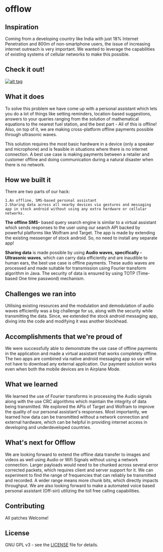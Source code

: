 # offlow

## Inspiration

Coming from a developing country like India with just 18% Internet Penetration and 800m of non-smartphone users, the issue of increasing internet outreach is very important. We wanted to leverage the capabilities of existing systems of cellular networks to make this possible.

## Check it out!
[![alt tag](https://challengepost-s3-challengepost.netdna-ssl.com/photos/production/software_photos/000/423/647/datas/gallery.jpg)](https://www.youtube.com/watch?v=FXNgxycVW3E)

## What it does

To solve this problem we have come up with a personal assistant which lets you do a lot of things like setting reminders, location-based suggestions, answers to your queries ranging from the solution of mathematical equations to the nearest fuel station, and the best part - All of this is offline! Also, on top of it, we are making cross-platform offline payments possible through ultrasonic waves.

This solution requires the most basic hardware in a device (only a speaker and microphone) and is feasible in situations where there is no internet connection. A best use case is making payments between a retailer and customer offline and doing communication during a natural disaster when there is no network.

## How we built it

There are two parts of our hack:

    1.An offline, SMS-based personal assistant
    2.Sharing data across all nearby devices via gestures and messaging app in stock android without using any extra hardware or cellular networks.

**The offline SMS-** based query search engine is similar to a virtual assistant which sends responses to the user using our search API backed by powerful platforms like Wolfram and Target. The app is made by extending the existing messenger of stock android. So, no need to install any separate app!

**Sharing data** is made possible by using **Audio waves, specifically - Ultrasonic waves**, which can carry data efficiently and are inaudible to human ears, the best use case is offline payments. These audio waves are processed and made suitable for transmission using Fourier transform algorithm in Java. The security of data is ensured by using TOTP (Time-based One time password) mechanism.

## Challenges we ran into

Utilising existing resources and the modulation and demodulation of audio waves efficiently was a big challenge for us, along with the security while transmitting the data. Since, we extended the stock android messaging app, diving into the code and modifying it was another blockhead.

## Accomplishments that we're proud of

We were successfully able to demonstrate the use case of offline payments in the application and made a virtual assistant that works completely offline. The two apps are combined via native android messaging app so use will not have to download any external application. Our payment solution works even when both the mobile devices are in Airplane Mode.

## What we learned

We learned the use of Fourier transforms in processing the Audio signals along with the use CRC algorithms which maintain the integrity of data being transmitted. We explored the APIs of Target and Wolfram to improve the quality of our personal assistant's responses. Most importantly, we learned how data can be transmitted without a network connection and external hardware, which can be helpful in providing internet access in developing and underdeveloped countries.

## What's next for Offlow

We are looking forward to extend the offline data transfer to images and videos as well using Audio or Wifi Signals without using a network connection. Larger payloads would need to be chunked across several error corrected packets, which requires client and server support for it. We can experiment to find the range of frequencies that can reliably be transmitted and recorded. A wider range means more chunk bits, which directly impacts throughput. We are also looking forward to make a automated voice based personal assistant (Off-siri) utilizing the toll free calling capabilities.

## Contributing
All patches Welcome!

## License
GNU GPL v3 - see the [LICENSE](https://github.com/satwikkansal/offlow/blob/master/LICENSE) file for details.

